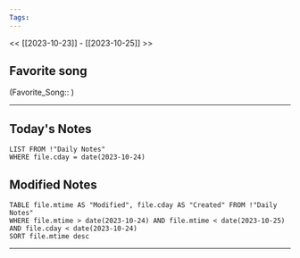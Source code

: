 ```yaml
---
Tags:
---
```

<< [[2023-10-23]] - [[2023-10-25]] >>
## Favorite song
(Favorite_Song:: )

___
## Today's Notes
```dataview
LIST FROM !"Daily Notes"
WHERE file.cday = date(2023-10-24)
```
## Modified Notes
```dataview
TABLE file.mtime AS "Modified", file.cday AS "Created" FROM !"Daily Notes" 
WHERE file.mtime > date(2023-10-24) AND file.mtime < date(2023-10-25) AND file.cday < date(2023-10-24)
SORT file.mtime desc
```
___
